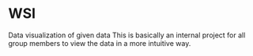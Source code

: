 # WSI
Data visualization of given data
This is basically an internal project for all group members to view the data in a more intuitive way.
